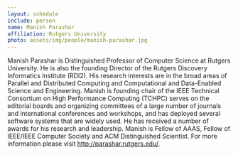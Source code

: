 ```yaml
---
layout: schedule
include: person
name: Manish Parashar
affiliation: Rutgers University
photo: assets/img/people/manish-parashar.jpg
---
```


Manish Parashar is Distinguished Professor of Computer Science at Rutgers
University. He is also the founding Director of the Rutgers Discovery
Informatics Institute (RDI2). His research interests are in the broad areas of
Parallel and Distributed Computing and Computational and Data-Enabled Science
and Engineering. Manish is founding chair of the IEEE Technical Consortium on
High Performance Computing (TCHPC) serves on the editorial boards and
organizing committees of a large number of journals and international
conferences and workshops, and has deployed several software systems that are
widely used. He has received a number of awards for his research and
leadership. Manish is Fellow of AAAS, Fellow of IEEE/IEEE Computer Society and
ACM Distinguished Scientist. For more information please visit
http://parashar.rutgers.edu/.

